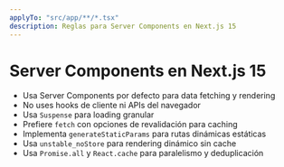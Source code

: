 ```yaml
---
applyTo: "src/app/**/*.tsx"
description: Reglas para Server Components en Next.js 15
---
```


# Server Components en Next.js 15

- Usa Server Components por defecto para data fetching y rendering
- No uses hooks de cliente ni APIs del navegador
- Usa `Suspense` para loading granular
- Prefiere `fetch` con opciones de revalidación para caching
- Implementa `generateStaticParams` para rutas dinámicas estáticas
- Usa `unstable_noStore` para rendering dinámico sin cache
- Usa `Promise.all` y `React.cache` para paralelismo y deduplicación
